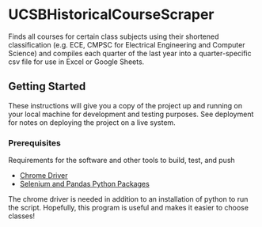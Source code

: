 # UCSBHistoricalCourseScraper

Finds all courses for certain class subjects using their shortened classification (e.g. ECE, CMPSC for Electrical Engineering and Computer Science) and compiles each quarter of the last year into a quarter-specific csv file for use in Excel or Google Sheets.

## Getting Started

These instructions will give you a copy of the project up and running on
your local machine for development and testing purposes. See deployment
for notes on deploying the project on a live system.

### Prerequisites

Requirements for the software and other tools to build, test, and push
- [Chrome Driver](https://chromedriver.chromium.org/getting-started)
- [Selenium and Pandas Python Packages](https://packaging.python.org/en/latest/tutorials/installing-packages/)
 
 The chrome driver is needed in addition to an installation of python to run the script.
 Hopefully, this program is useful and makes it easier to choose classes!
